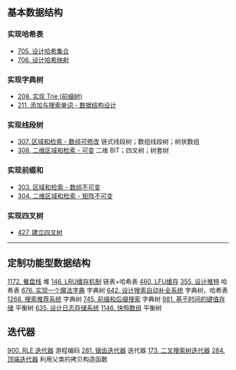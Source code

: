 ## 基本数据结构
### 实现哈希表
- [705. 设计哈希集合](https://leetcode-cn.com/problems/design-hashset/)  
- [706. 设计哈希映射](https://leetcode-cn.com/problems/design-hashmap/)  
### 实现字典树
- [208. 实现 Trie (前缀树)](https://leetcode-cn.com/problems/implement-trie-prefix-tree/)
- [211. 添加与搜索单词 - 数据结构设计](https://leetcode-cn.com/problems/add-and-search-word-data-structure-design/solution/)
### 实现线段树
- [307. 区域和检索 - 数组可修改](https://leetcode-cn.com/problems/range-sum-query-mutable/) 链式线段树；数组线段树；树状数组
- [308. 二维区域和检索 - 可变](https://leetcode-cn.com/problems/range-sum-query-2d-mutable/) 二维 BIT；四叉树；树套树
### 实现前缀和
- [303. 区域和检索 - 数组不可变](https://leetcode-cn.com/problems/range-sum-query-immutable/)
- [304. 二维区域和检索 - 矩阵不可变](https://leetcode-cn.com/problems/range-sum-query-2d-immutable/)
### 实现四叉树
- [427. 建立四叉树](https://leetcode-cn.com/problems/construct-quad-tree/)

---

## 定制功能型数据结构
[1172. 餐盘栈](https://leetcode-cn.com/problems/dinner-plate-stacks/) 堆
[146. LRU缓存机制](https://leetcode-cn.com/problems/lru-cache/) 链表+哈希表
[460. LFU缓存](https://leetcode-cn.com/problems/lfu-cache/) 
[355. 设计推特](https://leetcode-cn.com/problems/design-twitter/) 哈希表
[676. 实现一个魔法字典](https://leetcode-cn.com/problems/implement-magic-dictionary/) 字典树
[642. 设计搜索自动补全系统](https://leetcode-cn.com/problems/design-search-autocomplete-system/) 字典树，哈希表
[1268. 搜索推荐系统](https://leetcode-cn.com/problems/search-suggestions-system/solution/suo-tui-jian-xi-tong-by-leetcode-solution/) 字典树
[745. 前缀和后缀搜索](https://leetcode-cn.com/problems/prefix-and-suffix-search/) 字典树
[981. 基于时间的键值存储](https://leetcode-cn.com/problems/time-based-key-value-store/) 平衡树
[635. 设计日志存储系统](https://leetcode-cn.com/problems/design-log-storage-system/)
[1146. 快照数组](https://leetcode-cn.com/problems/snapshot-array/) 平衡树

## 迭代器
[900. RLE 迭代器](https://leetcode-cn.com/problems/rle-iterator/) 游程编码
[281. 锯齿迭代器](https://leetcode-cn.com/problems/zigzag-iterator/) 迭代器
[173. 二叉搜索树迭代器](https://leetcode-cn.com/problems/binary-search-tree-iterator/)
[284. 顶端迭代器](https://leetcode-cn.com/problems/peeking-iterator/) 利用父类的拷贝构造函数
